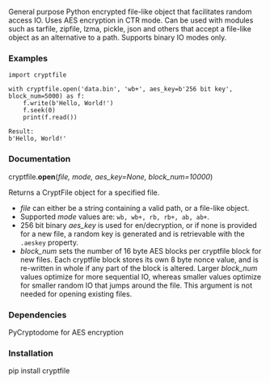 General purpose Python encrypted file-like object that facilitates random access IO.  Uses AES encryption in CTR mode.  Can be used with modules such as tarfile, zipfile, lzma, pickle, json and others that accept a file-like object as an alternative to a path.  Supports binary IO modes only.

### Examples
```
import cryptfile

with cryptfile.open('data.bin', 'wb+', aes_key=b'256 bit key', block_num=5000) as f:
    f.write(b'Hello, World!')
    f.seek(0)
    print(f.read())
     
Result:
b'Hello, World!'
```
### Documentation

cryptfile.**open**(*file, mode, aes_key=None, block_num=10000*)

Returns a CryptFile object for a specified file.  
 - *file* can either be a string containing a valid path, or a file-like object.
 - Supported *mode* values are: `wb, wb+, rb, rb+, ab, ab+`. 
 - 256 bit binary *aes_key* is used for en/decryption, or if none is provided for a new file, a random key is generated and is retrievable with the `.aeskey` property.
 - *block_num* sets the number of 16 byte AES blocks per cryptfile block for new files.  Each cryptfile block stores its own 8 byte nonce value, and is re-written in whole if any part of the block is altered.  Larger *block_num* values optimize for more sequential IO, whereas smaller values optimize for smaller random IO that jumps around the file.  This argument is not needed for opening existing files.  

### Dependencies

PyCryptodome for AES encryption

### Installation

pip install cryptfile
